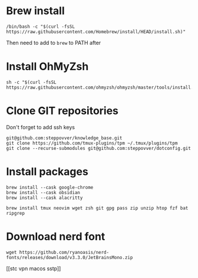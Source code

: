 # Brew install
```
/bin/bash -c "$(curl -fsSL https://raw.githubusercontent.com/Homebrew/install/HEAD/install.sh)"
```
Then need to add to `brew` to PATH after 
# Install OhMyZsh
~~~
sh -c "$(curl -fsSL https://raw.githubusercontent.com/ohmyzsh/ohmyzsh/master/tools/install.sh)"
~~~
# Clone GIT repositories

Don't forget to add ssh keys
~~~
git@github.com:steppovver/knowledge_base.git
git clone https://github.com/tmux-plugins/tpm ~/.tmux/plugins/tpm
git clone --recurse-submodules git@github.com:steppovver/dotconfig.git
~~~
# Install packages
~~~
brew install --cask google-chrome
brew install --cask obsidian
brew install --cask alacritty

brew install tmux neovim wget zsh git gpg pass zip unzip htop fzf bat ripgrep
~~~
# Download nerd font
```
wget https://github.com/ryanoasis/nerd-fonts/releases/download/v3.3.0/JetBrainsMono.zip
```

[[stc vpn macos sstp]]